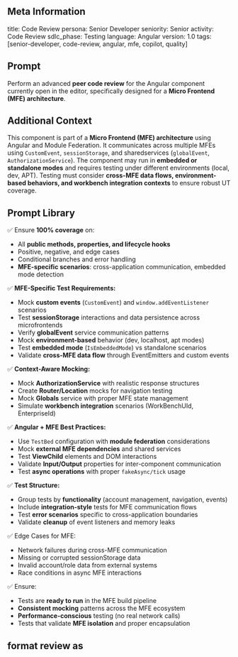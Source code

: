 ## Meta Information

title: Code Review
persona: Senior Developer
seniority: Senior
activity: Code Review
sdlc_phase: Testing
language: Angular
version: 1.0
tags: [senior-developer, code-review, angular, mfe, copilot, quality]

## Prompt

Perform an advanced **peer code review** for the Angular component currently open in the editor, specifically designed for a **Micro Frontend (MFE) architecture**.

## Additional Context

This component is part of a **Micro Frontend (MFE) architecture** using Angular and Module Federation. It communicates across multiple MFEs using `CustomEvent`, `sessionStorage`, and sharedservices (`globalEvent`, `AuthorizationService`). The component may run in **embedded or standalone modes** and requires testing under different environments (local, dev, APT). Testing must consider **cross-MFE data flows, environment-based behaviors, and workbench integration contexts** to ensure robust UT coverage.

## Prompt Library

✅ Ensure **100% coverage** on:
- All **public methods, properties, and lifecycle hooks**
- Positive, negative, and edge cases
- Conditional branches and error handling
- **MFE-specific scenarios**: cross-application communication, embedded mode detection

✅ **MFE-Specific Test Requirements:**
- Mock **custom events** (`CustomEvent`) and `window.addEventListener` scenarios
- Test **sessionStorage** interactions and data persistence across microfrontends
- Verify **globalEvent** service communication patterns
- Mock **environment-based** behavior (dev, localhost, apt modes)
- Test **embedded mode** (`IsEmbeddedMode`) vs standalone scenarios
- Validate **cross-MFE data flow** through EventEmitters and custom events

✅ **Context-Aware Mocking:**
- Mock **AuthorizationService** with realistic response structures
- Create **Router/Location** mocks for navigation testing
- Mock **Globals** service with proper MFE state management
- Simulate **workbench integration** scenarios (WorkBenchUId, EnterpriseId)

✅ **Angular + MFE Best Practices:**
- Use `TestBed` configuration with **module federation** considerations
- Mock **external MFE dependencies** and shared services
- Test **ViewChild** elements and DOM interactions
- Validate **Input/Output** properties for inter-component communication
- Test **async operations** with proper `fakeAsync/tick` usage

✅ **Test Structure:**
- Group tests by **functionality** (account management, navigation, events)
- Include **integration-style** tests for MFE communication flows
- Test **error scenarios** specific to cross-application boundaries
- Validate **cleanup** of event listeners and memory leaks

✅  Edge Cases for MFE:
- Network failures during cross-MFE communication
- Missing or corrupted sessionStorage data
- Invalid account/role data from external systems
- Race conditions in async MFE interactions

✅ Ensure:
- Tests are **ready to run** in the MFE build pipeline
- **Consistent mocking** patterns across the MFE ecosystem
- **Performance-conscious** testing (no real network calls)
- Tests that validate **MFE isolation** and proper encapsulation

## format review as